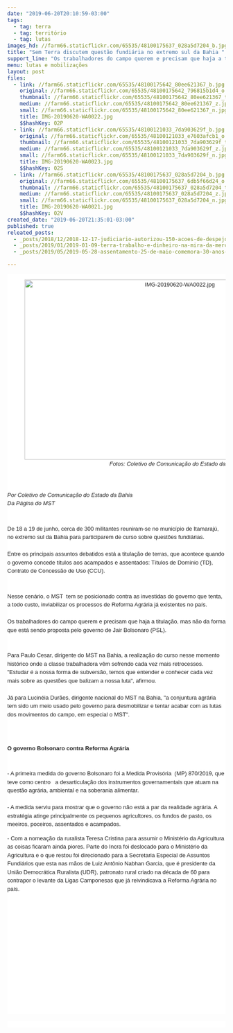 ```yaml
---
date: "2019-06-20T20:10:59-03:00"
tags:
  - tag: terra
  - tag: território
  - tag: lutas
images_hd: //farm66.staticflickr.com/65535/48100175637_028a5d7204_b.jpg
title: "Sem Terra discutem questão fundiária no extremo sul da Bahia "
support_line: "Os trabalhadores do campo querem e precisam que haja a titulação, mas não da forma que está sendo proposta pelo governo de Jair Bolsonaro"
menu: lutas e mobilizações
layout: post
files:
  - link: //farm66.staticflickr.com/65535/48100175642_80ee621367_b.jpg
    original: //farm66.staticflickr.com/65535/48100175642_796815b1d4_o.jpg
    thumbnail: //farm66.staticflickr.com/65535/48100175642_80ee621367_t.jpg
    medium: //farm66.staticflickr.com/65535/48100175642_80ee621367_z.jpg
    small: //farm66.staticflickr.com/65535/48100175642_80ee621367_n.jpg
    title: IMG-20190620-WA0022.jpg
    $$hashKey: 02P
  - link: //farm66.staticflickr.com/65535/48100121033_7da903629f_b.jpg
    original: //farm66.staticflickr.com/65535/48100121033_e7603afcb1_o.jpg
    thumbnail: //farm66.staticflickr.com/65535/48100121033_7da903629f_t.jpg
    medium: //farm66.staticflickr.com/65535/48100121033_7da903629f_z.jpg
    small: //farm66.staticflickr.com/65535/48100121033_7da903629f_n.jpg
    title: IMG-20190620-WA0023.jpg
    $$hashKey: 02S
  - link: //farm66.staticflickr.com/65535/48100175637_028a5d7204_b.jpg
    original: //farm66.staticflickr.com/65535/48100175637_6db5f66d24_o.jpg
    thumbnail: //farm66.staticflickr.com/65535/48100175637_028a5d7204_t.jpg
    medium: //farm66.staticflickr.com/65535/48100175637_028a5d7204_z.jpg
    small: //farm66.staticflickr.com/65535/48100175637_028a5d7204_n.jpg
    title: IMG-20190620-WA0021.jpg
    $$hashKey: 02V
created_date: "2019-06-20T21:35:01-03:00"
published: true
releated_posts:
  - _posts/2018/12/2018-12-17-judiciario-autorizou-150-acoes-de-despejo-contra-mst-em-2018-veja-numeros-por-estado.md
  - _posts/2019/01/2019-01-09-terra-trabalho-e-dinheiro-na-mira-da-mercadorizacao-total-do-novo-governo-a-revelia-do-estado-de-direito.md
  - _posts/2019/05/2019-05-28-assentamento-25-de-maio-comemora-30-anos-de-resistencia-no-ceara.md

---
```

<div class="ii gt" id=":ok" style="font-size: 12.8px; direction: ltr; margin: 8px 0px 0px; padding: 0px; position: relative; color: rgb(34, 34, 34); font-family: Roboto, RobotoDraft, Helvetica, Arial, sans-serif; font-style: normal; font-variant-ligatures: normal; font-variant-caps: normal; font-weight: 400; letter-spacing: normal; orphans: 2; text-align: start; text-indent: 0px; text-transform: none; white-space: normal; widows: 2; word-spacing: 0px; -webkit-text-stroke-width: 0px; background-color: rgb(255, 255, 255); text-decoration-style: initial; text-decoration-color: initial;">
<div class="a3s aXjCH " id=":oj" style="overflow: hidden; font: small/1.5 Arial, Helvetica, sans-serif;">
<div dir="auto">
<div dir="auto">
<div style="text-align:center">
<figure class="image" style="display:inline-block"><img alt="IMG-20190620-WA0022.jpg" height="416" src="//farm66.staticflickr.com/65535/48100175642_80ee621367_b.jpg" width="700" />
<figcaption><em>Fotos: Coletivo de Comunica&ccedil;&atilde;o do Estado da Bahia&nbsp;</em></figcaption>
</figure>
</div>
</div>

<div dir="auto">&nbsp;</div>

<div dir="auto">&nbsp;</div>

<div dir="auto"><em>Por Coletivo de Comunica&ccedil;&atilde;o do Estado da Bahia&nbsp;</em></div>

<div dir="auto"><em>Da P&aacute;gina do MST </em></div>

<div dir="auto"><br />
<br />
De 18 a 19 de junho, cerca de 300 militantes reuniram-se no munic&iacute;pio de Itamaraj&uacute;, no extremo sul da Bahia para participarem de curso sobre quest&otilde;es fundi&aacute;rias.</div>

<div dir="auto">&nbsp;</div>

<div dir="auto">Entre os principais assuntos debatidos est&aacute; a titula&ccedil;&atilde;o de terras, que acontece quando o governo concede t&iacute;tulos aos acampados e assentados: T&iacute;tulos de Dom&iacute;nio (TD), Contrato de Concess&atilde;o de Uso (CCU).</div>

<div dir="auto">&nbsp;</div>

<div dir="auto"><br />
Nesse cen&aacute;rio, o MST&nbsp; tem se posicionado contra as investidas do governo que tenta, a todo custo, inviabilizar os processos de Reforma Agr&aacute;ria j&aacute; existentes no pa&iacute;s.</div>

<div dir="auto">
<div dir="auto"><br />
Os trabalhadores do campo querem e precisam que haja a titula&ccedil;&atilde;o, mas n&atilde;o da forma que est&aacute; sendo proposta pelo governo de Jair Bolsonaro (PSL).</div>
</div>

<div dir="auto"><br />
&nbsp;</div>
Para Paulo Cesar, dirigente do MST na Bahia, a realiza&ccedil;&atilde;o do curso nesse momento hist&oacute;rico onde a classe trabalhadora v&ecirc;m sofrendo cada vez mais retrocessos. &quot;Estudar &eacute; a nossa forma de subvers&atilde;o, temos que entender e conhecer cada vez mais sobre as quest&otilde;es que balizam a nossa luta&quot;, afirmou.

<div dir="auto">&nbsp;</div>

<div dir="auto">J&aacute; para Lucin&eacute;ia Dur&atilde;es, dirigente nacional do MST na Bahia, &quot;a conjuntura agr&aacute;ria tem sido um meio usado pelo governo para desmobilizar e tentar acabar com as lutas dos movimentos do campo, em especial o MST&quot;.</div>

<div dir="auto">&nbsp;</div>

<div dir="auto">&nbsp;</div>

<div dir="auto">&nbsp;</div>

<div dir="auto"><strong>O governo Bolsonaro contra Reforma Agr&aacute;ria </strong></div>

<div dir="auto">&nbsp;</div>

<div dir="auto"><br />
- A primeira medida do governo Bolsonaro foi a Medida Provis&oacute;ria&nbsp; (MP) 870/2019, que teve como centro &nbsp; a desarticula&ccedil;&atilde;o dos instrumentos governamentais que atuam na quest&atilde;o agr&aacute;ria, ambiental e na soberania alimentar.&nbsp;</div>

<div dir="auto">&nbsp;</div>

<div dir="auto">- A medida serviu para mostrar que o governo n&atilde;o est&aacute; a par da realidade agr&aacute;ria. A estrat&eacute;gia atinge principalmente os pequenos agricultores, os fundos de pasto, os meeiros, poceiros, assentados e acampados.</div>

<p>- Com a nomea&ccedil;&atilde;o da ruralista Teresa Cristina para assumir o Minist&eacute;rio da Agricultura as coisas ficaram ainda piores. Parte do Incra foi deslocado para o Minist&eacute;rio da Agricultura e o que restou foi direcionado para a Secretaria Especial de Assuntos Fundi&aacute;rios que esta nas m&atilde;os de Luiz Ant&ocirc;nio Nabhan Garcia, que &eacute; presidente da Uni&atilde;o Democr&aacute;tica Ruralista (UDR), patronato rural criado na d&eacute;cada de 60 para contrapor o levante da Ligas Camponesas que j&aacute; reivindicava a Reforma Agr&aacute;ria no pa&iacute;s.&nbsp;</p>
&nbsp;

<div>&nbsp;</div>

<p>&nbsp;</p>

<div class="adL" dir="auto">&nbsp;</div>

<p>&nbsp;</p>

<div class="adL" dir="auto">&nbsp;</div>

<p>&nbsp;</p>
</div>

<p>&nbsp;</p>

<div class="adL">&nbsp;</div>
</div>
</div>

<div class="hq gt" id=":q4" style="margin: 15px 0px; clear: both; font-size: 12.8px; color: rgb(34, 34, 34); font-family: Roboto, RobotoDraft, Helvetica, Arial, sans-serif; font-style: normal; font-variant-ligatures: normal; font-variant-caps: normal; font-weight: 400; letter-spacing: normal; orphans: 2; text-align: start; text-indent: 0px; text-transform: none; white-space: normal; widows: 2; word-spacing: 0px; -webkit-text-stroke-width: 0px; background-color: rgb(255, 255, 255); text-decoration-style: initial; text-decoration-color: initial;">&nbsp;</div>
